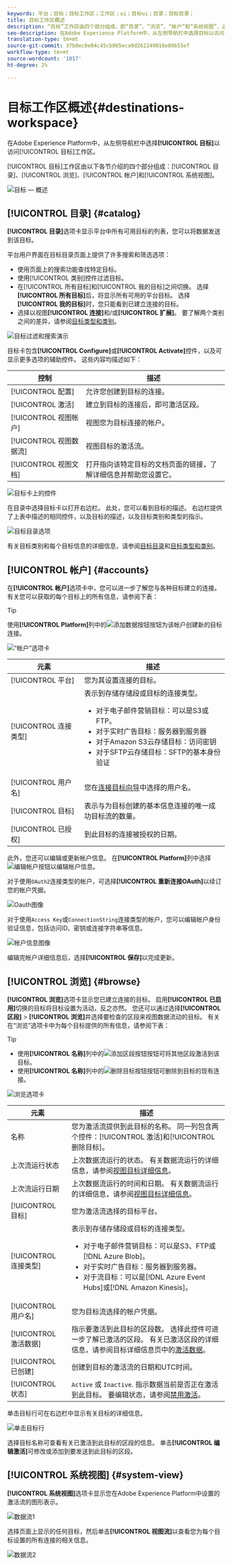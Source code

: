 ```yaml
---
keywords: 平台；目标；目标工作区；工作区；ui；目标ui；目录；目标目录；
title: 目标工作区概述
description: “目标”工作区由四个部分组成，即“目录”、“浏览”、“帐户”和“系统视图”，这些部分在以下各节中有介绍。
seo-description: 在Adobe Experience Platform中，从左侧导航栏中选择目标以访问目标工作区。
translation-type: tm+mt
source-git-commit: 37b0ec0e04c45cb065eca9d262249016e80655ef
workflow-type: tm+mt
source-wordcount: '1017'
ht-degree: 2%

---
```



# 目标工作区概述{#destinations-workspace}

在Adobe Experience Platform中，从左侧导航栏中选择&#x200B;**[!UICONTROL 目标]**&#x200B;以访问[!UICONTROL 目标]工作区。

[!UICONTROL 目标]工作区由以下各节介绍的四个部分组成：[!UICONTROL 目录]、[!UICONTROL 浏览]、[!UICONTROL 帐户]和[!UICONTROL 系统视图]。

![目标 — 概述](../assets/ui/workspace/destinations-overview.png)

## [!UICONTROL 目录] {#catalog}

**[!UICONTROL 目录]**&#x200B;选项卡显示平台中所有可用目标的列表，您可以将数据发送到该目标。

平台用户界面在目标目录页面上提供了许多搜索和筛选选项：

* 使用页面上的搜索功能查找特定目标。
* 使用[!UICONTROL 类别]控件过滤目标。
* 在[!UICONTROL 所有目标]和[!UICONTROL 我的目标]之间切换。 选择&#x200B;**[!UICONTROL 所有目标]**&#x200B;后，将显示所有可用的平台目标。 选择&#x200B;**[!UICONTROL 我的目标]**&#x200B;时，您只能看到已建立连接的目标。
* 选择以视图&#x200B;**[!UICONTROL 连接]**&#x200B;和/或&#x200B;**[!UICONTROL 扩展]**。 要了解两个类别之间的差异，请参阅[目标类型和类别](../destination-types.md)。

![目标过滤和搜索演示](../assets/ui/workspace/destinations-search-and-filter.gif)

目标卡包含&#x200B;**[!UICONTROL Configure]**&#x200B;或&#x200B;**[!UICONTROL Activate]**&#x200B;控件，以及可显示更多选项的辅助控件。 这些内容均描述如下：

| 控制 | 描述 |
---------|----------
| [!UICONTROL 配置] | 允许您创建到目标的连接。 |
| [!UICONTROL 激活] | 建立到目标的连接后，即可激活区段。 |
| [!UICONTROL 视图帐户] | 视图您为目标连接的帐户。 |
| [!UICONTROL 视图数据流] | 视图目标的激活流。 |
| [!UICONTROL 视图文档] | 打开指向该特定目标的文档页面的链接，了解详细信息并帮助您设置它。 |

![目标卡上的控件](../assets/ui/workspace/destination-card-options.png)

在目录中选择目标卡以打开右边栏。  此处，您可以看到目标的描述。 右边栏提供了上表中描述的相同控件，以及目标的描述，以及目标类别和类型的指示。

![目标目录选项](../assets/ui/workspace/destination-right-rail.png)

有关目标类别和每个目标信息的详细信息，请参阅[目标目录](../catalog/overview.md)和[目标类型和类别](../destination-types.md)。

## [!UICONTROL 帐户] {#accounts}

在&#x200B;**[!UICONTROL 帐户]**&#x200B;选项卡中，您可以进一步了解您与各种目标建立的连接。 有关您可以获取的每个目标上的所有信息，请参阅下表：

>[!TIP]
>
>使用&#x200B;**[!UICONTROL Platform]**&#x200B;列中的![添加数据按钮](../assets/ui/workspace/add-data-symbol.png)按钮为该帐户创建新的目标连接。

![“帐户”选项卡](../assets/ui/workspace/edit-account-destinations.png)

| 元素 | 描述 |
---------|----------
| [!UICONTROL 平台] | 您为其设置连接的目标。 |
| [!UICONTROL 连接类型] | 表示到存储存储段或目标的连接类型。 <ul><li>对于电子邮件营销目标：可以是S3或FTP。</li><li>对于实时广告目标：服务器到服务器</li><li>对于Amazon S3云存储目标：访问密钥 </li><li>对于SFTP云存储目标：SFTP的基本身份验证</li></ul> |
| [!UICONTROL 用户名] | 您在[连接目标向导](../catalog/email-marketing/overview.md#connect-destination)中选择的用户名。 |
| [!UICONTROL 目标] | 表示与为目标创建的基本信息连接的唯一成功目标流的数量。 |
| [!UICONTROL 已授权] | 到此目标的连接被授权的日期。 |

此外，您还可以编辑或更新帐户信息。 在&#x200B;**[!UICONTROL Platform]**&#x200B;列中选择![编辑帐户按钮](../assets/ui/workspace/pencil-icon.png)以编辑帐户信息。

对于使用`OAuth2`连接类型的帐户，可选择&#x200B;**[!UICONTROL 重新连接OAuth]**&#x200B;以续订您的帐户凭据。

![Oauth图像](../assets/ui/workspace/reconnect-oauth.png)

对于使用`Access Key`或`ConnectionString`连接类型的帐户，您可以编辑帐户身份验证信息，包括访问ID、密钥或连接字符串等信息。

![帐户信息图像](../assets/ui/workspace/edit-account-details.png)

编辑完帐户详细信息后，选择&#x200B;**[!UICONTROL 保存]**&#x200B;以完成更新。

## [!UICONTROL 浏览] {#browse}

**[!UICONTROL 浏览]**&#x200B;选项卡显示您已建立连接的目标。 启用&#x200B;**[!UICONTROL 已启用]**&#x200B;切换的目标将目标设置为活动，反之亦然。 您还可以通过选择&#x200B;**[!UICONTROL 区段]** > **[!UICONTROL 浏览]**&#x200B;并选择要检查的区段来视图数据流动的目标。 有关在“浏览”选项卡中为每个目标提供的所有信息，请参阅下表：

>[!TIP]
>
> * 使用&#x200B;**[!UICONTROL 名称]**&#x200B;列中的![添加区段按钮](../assets/ui/workspace/add-data-symbol.png)按钮可将其他区段激活到该目标。
> * 使用&#x200B;**[!UICONTROL 名称]**&#x200B;列中的![删除目标按钮](../assets/ui/workspace/delete-destination-symbol.png)按钮可删除到目标的现有连接。


![浏览选项卡](../assets/ui/workspace/browse-tab.png)

| 元素 | 描述 |
---------|----------
| 名称 | 您为激活流提供到此目标的名称。 同一列包含两个控件：[!UICONTROL 激活]和[!UICONTROL 删除目标]。 |
| 上次流运行状态 | 上次数据流运行的状态。 有关数据流运行的详细信息，请参阅[视图目标详细信息](destination-details-page.md)。 |
| 上次流运行日期 | 上次数据流运行的时间和日期。 有关数据流运行的详细信息，请参阅[视图目标详细信息](destination-details-page.md)。 |
| [!UICONTROL 目标] | 您为激活流选择的目标平台。 |
| [!UICONTROL 连接类型] | 表示到存储存储段或目标的连接类型。 <ul><li>对于电子邮件营销目标：可以是S3、FTP或[!DNL Azure Blob]。</li><li>对于实时广告目标：服务器到服务器。</li><li>对于流目标：可以是[!DNL Azure Event Hubs]或[!DNL Amazon Kinesis]。</li></ul> |
| [!UICONTROL 用户名] | 您为目标流选择的帐户凭据。 |
| [!UICONTROL 激活数据] | 指示要激活到此目标的区段数。 选择此控件可进一步了解已激活的区段。 有关已激活区段的详细信息，请参阅目标详细信息页中的[激活数据](/help/destinations/ui/destination-details-page.md#activation-data)。 |
| [!UICONTROL 已创建] | 创建到目标的激活流的日期和UTC时间。 |
| [!UICONTROL 状态] | `Active` 或 `Inactive`. 指示数据当前是否正在激活到此目标。 要编辑状态，请参阅[禁用激活](./activate-destinations.md#disable-activation)。 |

单击目标行可在右边栏中显示有关目标的详细信息。

![单击目标行](../assets/ui/workspace/click-destination-row.png)

选择目标名称可查看有关已激活到此目标的区段的信息。 单击&#x200B;**[!UICONTROL 编辑激活]**&#x200B;可修改或添加到要发送到此目标的区段。

## [!UICONTROL 系统视图] {#system-view}

**[!UICONTROL 系统视图]**&#x200B;选项卡显示您在Adobe Experience Platform中设置的激活流的图形表示。

![数据流1](../assets/ui/workspace/data-flows1.png)

选择页面上显示的任何目标，然后单击&#x200B;**[!UICONTROL 视图流]**&#x200B;以查看您为每个目标设置的所有连接的相关信息。

![数据流2](../assets/ui/workspace/data-flows2.png)